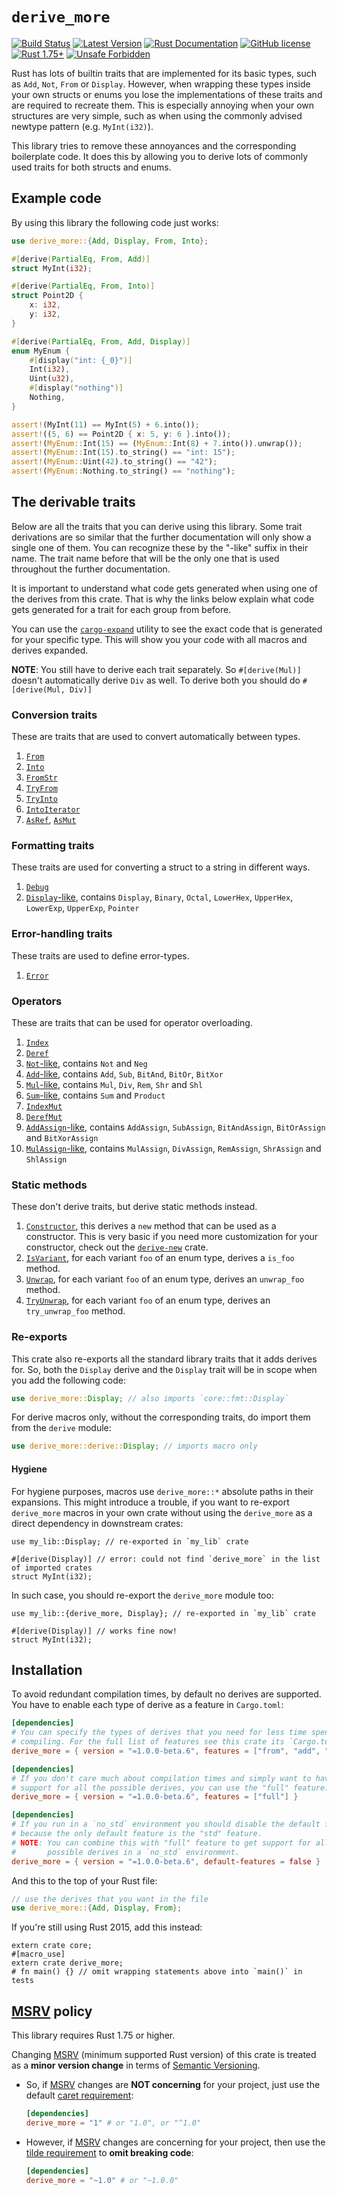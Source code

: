 # `derive_more`

[![Build Status](https://github.com/JelteF/derive_more/workflows/CI/badge.svg)](https://github.com/JelteF/derive_more/actions)
[![Latest Version](https://img.shields.io/crates/v/derive_more.svg)](https://crates.io/crates/derive_more)
[![Rust Documentation](https://docs.rs/derive_more/badge.svg)](https://docs.rs/derive_more)
[![GitHub license](https://img.shields.io/badge/license-MIT-blue.svg)](https://raw.githubusercontent.com/JelteF/derive_more/master/LICENSE)
[![Rust 1.75+](https://img.shields.io/badge/rustc-1.75+-lightgray.svg)](https://blog.rust-lang.org/2023/12/28/Rust-1.75.0.html)
[![Unsafe Forbidden](https://img.shields.io/badge/unsafe-forbidden-success.svg)](https://github.com/rust-secure-code/safety-dance)

Rust has lots of builtin traits that are implemented for its basic types, such
as `Add`, `Not`, `From` or `Display`.
However, when wrapping these types inside your own structs or enums you lose the
implementations of these traits and are required to recreate them.
This is especially annoying when your own structures are very simple, such as
when using the commonly advised newtype pattern (e.g. `MyInt(i32)`).

This library tries to remove these annoyances and the corresponding boilerplate code.
It does this by allowing you to derive lots of commonly used traits for both structs and enums.




## Example code

By using this library the following code just works:

```rust
use derive_more::{Add, Display, From, Into};

#[derive(PartialEq, From, Add)]
struct MyInt(i32);

#[derive(PartialEq, From, Into)]
struct Point2D {
    x: i32,
    y: i32,
}

#[derive(PartialEq, From, Add, Display)]
enum MyEnum {
    #[display("int: {_0}")]
    Int(i32),
    Uint(u32),
    #[display("nothing")]
    Nothing,
}

assert!(MyInt(11) == MyInt(5) + 6.into());
assert!((5, 6) == Point2D { x: 5, y: 6 }.into());
assert!(MyEnum::Int(15) == (MyEnum::Int(8) + 7.into()).unwrap());
assert!(MyEnum::Int(15).to_string() == "int: 15");
assert!(MyEnum::Uint(42).to_string() == "42");
assert!(MyEnum::Nothing.to_string() == "nothing");
```




## The derivable traits

Below are all the traits that you can derive using this library.
Some trait derivations are so similar that the further documentation will only show a single one
of them.
You can recognize these by the "-like" suffix in their name.
The trait name before that will be the only one that is used throughout the further
documentation.

It is important to understand what code gets generated when using one of the
derives from this crate.
That is why the links below explain what code gets generated for a trait for
each group from before.

You can use the [`cargo-expand`] utility to see the exact code that is generated
for your specific type.
This will show you your code with all macros and derives expanded.

**NOTE**: You still have to derive each trait separately. So `#[derive(Mul)]` doesn't
automatically derive `Div` as well. To derive both you should do `#[derive(Mul, Div)]`


### Conversion traits

These are traits that are used to convert automatically between types.

1. [`From`]
2. [`Into`]
3. [`FromStr`]
4. [`TryFrom`]
5. [`TryInto`]
6. [`IntoIterator`]
7. [`AsRef`], [`AsMut`]


### Formatting traits

These traits are used for converting a struct to a string in different ways.

1. [`Debug`]
2. [`Display`-like], contains `Display`, `Binary`, `Octal`, `LowerHex`,
   `UpperHex`, `LowerExp`, `UpperExp`, `Pointer`


### Error-handling traits

These traits are used to define error-types.

1. [`Error`]


### Operators

These are traits that can be used for operator overloading.

1. [`Index`]
2. [`Deref`]
3. [`Not`-like], contains `Not` and `Neg`
4. [`Add`-like], contains `Add`, `Sub`, `BitAnd`, `BitOr`, `BitXor`
5. [`Mul`-like], contains `Mul`, `Div`, `Rem`, `Shr` and `Shl`
6. [`Sum`-like], contains `Sum` and `Product`
7. [`IndexMut`]
8. [`DerefMut`]
9. [`AddAssign`-like], contains `AddAssign`, `SubAssign`, `BitAndAssign`,
   `BitOrAssign` and `BitXorAssign`
10. [`MulAssign`-like], contains `MulAssign`, `DivAssign`, `RemAssign`,
    `ShrAssign` and `ShlAssign`


### Static methods

These don't derive traits, but derive static methods instead.

1. [`Constructor`], this derives a `new` method that can be used as a constructor.
   This is very basic if you need more customization for your constructor, check
   out the [`derive-new`] crate.
2. [`IsVariant`], for each variant `foo` of an enum type, derives a `is_foo` method.
3. [`Unwrap`], for each variant `foo` of an enum type, derives an `unwrap_foo` method.
4. [`TryUnwrap`], for each variant `foo` of an enum type, derives an `try_unwrap_foo` method.


### Re-exports

This crate also re-exports all the standard library traits that it adds derives
for. So, both the `Display` derive and the `Display` trait will be in scope when
you add the following code:
```rust
use derive_more::Display; // also imports `core::fmt::Display`
```

For derive macros only, without the corresponding traits, do import them from
the `derive` module:
```rust
use derive_more::derive::Display; // imports macro only
```

#### Hygiene

For hygiene purposes, macros use `derive_more::*` absolute paths in their expansions.
This might introduce a trouble, if you want to re-export `derive_more` macros in your
own crate without using the `derive_more` as a direct dependency in downstream crates:
```rust,ignore
use my_lib::Display; // re-exported in `my_lib` crate

#[derive(Display)] // error: could not find `derive_more` in the list of imported crates
struct MyInt(i32);
```
In such case, you should re-export the `derive_more` module too:
```rust,ignore
use my_lib::{derive_more, Display}; // re-exported in `my_lib` crate

#[derive(Display)] // works fine now!
struct MyInt(i32);
```




## Installation

To avoid redundant compilation times, by default no derives are supported.
You have to enable each type of derive as a feature in `Cargo.toml`:
```toml
[dependencies]
# You can specify the types of derives that you need for less time spent
# compiling. For the full list of features see this crate its `Cargo.toml`.
derive_more = { version = "=1.0.0-beta.6", features = ["from", "add", "iterator"] }
```
```toml
[dependencies]
# If you don't care much about compilation times and simply want to have
# support for all the possible derives, you can use the "full" feature.
derive_more = { version = "=1.0.0-beta.6", features = ["full"] }
```
```toml
[dependencies]
# If you run in a `no_std` environment you should disable the default features,
# because the only default feature is the "std" feature.
# NOTE: You can combine this with "full" feature to get support for all the
#       possible derives in a `no_std` environment.
derive_more = { version = "=1.0.0-beta.6", default-features = false }
```

And this to the top of your Rust file:
```rust
// use the derives that you want in the file
use derive_more::{Add, Display, From};
```
If you're still using Rust 2015, add this instead:
```rust,edition2015
extern crate core;
#[macro_use]
extern crate derive_more;
# fn main() {} // omit wrapping statements above into `main()` in tests
```


## [MSRV] policy

This library requires Rust 1.75 or higher.

Changing [MSRV] (minimum supported Rust version) of this crate is treated as a **minor version change** in terms of [Semantic Versioning].
- So, if [MSRV] changes are **NOT concerning** for your project, just use the default [caret requirement]:
  ```toml
  [dependencies]
  derive_more = "1" # or "1.0", or "^1.0"
  ```
- However, if [MSRV] changes are concerning for your project, then use the [tilde requirement] to **omit breaking code**:
  ```toml
  [dependencies]
  derive_more = "~1.0" # or "~1.0.0"
  ```




[`cargo-expand`]: https://github.com/dtolnay/cargo-expand
[`derive-new`]: https://github.com/nrc/derive-new

[`From`]: https://docs.rs/derive_more/1.0.0-beta.6/derive_more/derive.From.html
[`Into`]: https://docs.rs/derive_more/1.0.0-beta.6/derive_more/derive.Into.html
[`FromStr`]: https://docs.rs/derive_more/1.0.0-beta.6/derive_more/derive.FromStr.html
[`TryFrom`]: https://docs.rs/derive_more/1.0.0-beta.6/derive_more/derive.TryFrom.html
[`TryInto`]: https://docs.rs/derive_more/1.0.0-beta.6/derive_more/derive.TryInto.html
[`IntoIterator`]: https://docs.rs/derive_more/1.0.0-beta.6/derive_more/derive.IntoIterator.html
[`AsRef`]: https://docs.rs/derive_more/1.0.0-beta.6/derive_more/derive.AsRef.html
[`AsMut`]: https://docs.rs/derive_more/1.0.0-beta.6/derive_more/derive.AsMut.html

[`Debug`]: https://docs.rs/derive_more/1.0.0-beta.6/derive_more/derive.Debug.html
[`Display`-like]: https://docs.rs/derive_more/1.0.0-beta.6/derive_more/derive.Display.html

[`Error`]: https://docs.rs/derive_more/1.0.0-beta.6/derive_more/derive.Error.html

[`Index`]: https://docs.rs/derive_more/1.0.0-beta.6/derive_more/derive.Index.html
[`Deref`]: https://docs.rs/derive_more/1.0.0-beta.6/derive_more/derive.Deref.html
[`Not`-like]: https://docs.rs/derive_more/1.0.0-beta.6/derive_more/derive.Not.html
[`Add`-like]: https://docs.rs/derive_more/1.0.0-beta.6/derive_more/derive.Add.html
[`Mul`-like]: https://docs.rs/derive_more/1.0.0-beta.6/derive_more/derive.Mul.html
[`Sum`-like]: https://docs.rs/derive_more/1.0.0-beta.6/derive_more/derive.Sum.html
[`IndexMut`]: https://docs.rs/derive_more/1.0.0-beta.6/derive_more/derive.IndexMut.html
[`DerefMut`]: https://docs.rs/derive_more/1.0.0-beta.6/derive_more/derive.DerefMut.html
[`AddAssign`-like]: https://docs.rs/derive_more/1.0.0-beta.6/derive_more/derive.AddAssign.html
[`MulAssign`-like]: https://docs.rs/derive_more/1.0.0-beta.6/derive_more/derive.MulAssign.html

[`Constructor`]: https://docs.rs/derive_more/1.0.0-beta.6/derive_more/derive.Constructor.html
[`IsVariant`]: https://docs.rs/derive_more/1.0.0-beta.6/derive_more/derive.IsVariant.html
[`Unwrap`]: https://docs.rs/derive_more/1.0.0-beta.6/derive_more/derive.Unwrap.html
[`TryUnwrap`]: https://docs.rs/derive_more/1.0.0-beta.6/derive_more/derive.TryUnwrap.html

[caret requirement]: https://doc.rust-lang.org/cargo/reference/specifying-dependencies.html#caret-requirements
[tilde requirement]: https://doc.rust-lang.org/cargo/reference/specifying-dependencies.html#tilde-requirements
[MSRV]: https://doc.rust-lang.org/cargo/reference/manifest.html#the-rust-version-field
[Semantic Versioning]: http://semver.org

